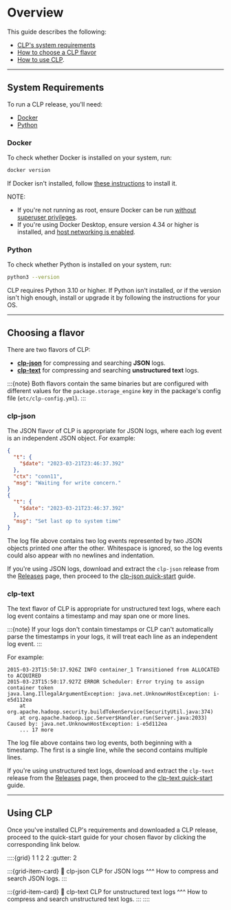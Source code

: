 # Overview

This guide describes the following:

* [CLP's system requirements](#system-requirements)
* [How to choose a CLP flavor](#choosing-a-flavor)
* [How to use CLP](#using-clp).

---

## System Requirements

To run a CLP release, you'll need:

* [Docker](#docker)
* [Python](#python)

### Docker

To check whether Docker is installed on your system, run:

```bash
docker version
```

If Docker isn't installed, follow [these instructions][Docker] to install it.

NOTE:

* If you're not running as root, ensure Docker can be run
  [without superuser privileges][docker-non-root].
* If you're using Docker Desktop, ensure version 4.34 or higher is installed, and
  [host networking is enabled][docker-desktop-host-networking].

### Python

To check whether Python is installed on your system, run:

```bash
python3 --version
```

CLP requires Python 3.10 or higher. If Python isn't installed, or if the version isn't high enough,
install or upgrade it by following the instructions for your OS.

---

## Choosing a flavor

There are two flavors of CLP:

* **[clp-json](#clp-json)** for compressing and searching **JSON** logs.
* **[clp-text](#clp-text)** for compressing and searching **unstructured text** logs.

:::{note}
Both flavors contain the same binaries but are configured with different values for the
`package.storage_engine` key in the package's config file (`etc/clp-config.yml`).
:::

### clp-json

The JSON flavor of CLP is appropriate for JSON logs, where each log event is an independent JSON
object. For example:

```json lines
{
  "t": {
    "$date": "2023-03-21T23:46:37.392"
  },
  "ctx": "conn11",
  "msg": "Waiting for write concern."
}
{
  "t": {
    "$date": "2023-03-21T23:46:37.392"
  },
  "msg": "Set last op to system time"
}
```

The log file above contains two log events represented by two JSON objects printed one after the
other. Whitespace is ignored, so the log events could also appear with no newlines and indentation.

If you're using JSON logs, download and extract the `clp-json` release from the
[Releases][clp-releases] page, then proceed to the [clp-json quick-start](./clp-json.md) guide.

### clp-text

The text flavor of CLP is appropriate for unstructured text logs, where each log event contains a
timestamp and may span one or more lines.

:::{note}
If your logs don't contain timestamps or CLP can't automatically parse the timestamps in your logs,
it will treat each line as an independent log event.
:::

For example:

```text
2015-03-23T15:50:17.926Z INFO container_1 Transitioned from ALLOCATED to ACQUIRED
2015-03-23T15:50:17.927Z ERROR Scheduler: Error trying to assign container token
java.lang.IllegalArgumentException: java.net.UnknownHostException: i-e5d112ea
    at org.apache.hadoop.security.buildTokenService(SecurityUtil.java:374)
    at org.apache.hadoop.ipc.Server$Handler.run(Server.java:2033)
Caused by: java.net.UnknownHostException: i-e5d112ea
    ... 17 more
```

The log file above contains two log events, both beginning with a timestamp. The first is a single
line, while the second contains multiple lines.

If you're using unstructured text logs, download and extract the `clp-text` release from the
[Releases][clp-releases] page, then proceed to the [clp-text quick-start](./clp-text.md) guide.

---

## Using CLP

Once you've installed CLP's requirements and downloaded a CLP release, proceed to the quick-start
guide for your chosen flavor by clicking the corresponding link below.

::::{grid} 1 1 2 2
:gutter: 2

:::{grid-item-card}
:link: clp-json
CLP for JSON logs
^^^
How to compress and search JSON logs.
:::

:::{grid-item-card}
:link: clp-text
CLP for unstructured text logs
^^^
How to compress and search unstructured text logs.
:::
::::

[clp-releases]: https://github.com/y-scope/clp/releases
[Docker]: https://docs.docker.com/engine/install/
[docker-desktop-host-networking]: https://docs.docker.com/engine/network/drivers/host/#docker-desktop
[docker-non-root]: https://docs.docker.com/engine/install/linux-postinstall/#manage-docker-as-a-non-root-user
